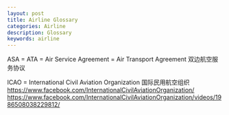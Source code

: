 ```yaml
---
layout: post
title: Airline Glossary
categories: Airline
description: Glossary
keywords: airline
---
```

ASA = ATA = Air Service Agreement = Air Transport Agreement
双边航空服务协议

ICAO = International Civil Aviation Organization
国际民用航空组织
https://www.facebook.com/InternationalCivilAviationOrganization/
https://www.facebook.com/InternationalCivilAviationOrganization/videos/1986508038229812/
